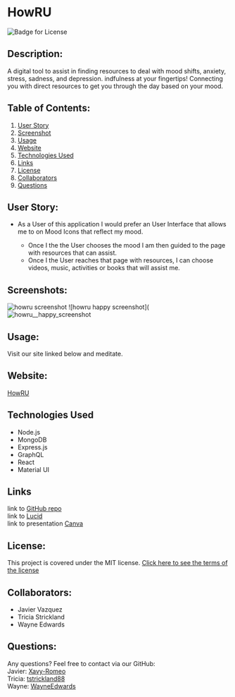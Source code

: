 # HowRU
![Badge for License](https://img.shields.io/badge/license-MIT-blueviolet)

## Description:
A digital tool to assist in finding resources to deal with mood shifts, anxiety, stress, sadness, and depression.
indfulness at your fingertips! 
Connecting you with direct resources to get you through the day based on your mood.

## Table of Contents: 
1. [User Story](#User-Story)
2. [Screenshot](#Screenshot)
3. [Usage](#Usage)
4. [Website](#Website)
5. [Technologies Used](#Technologies-Used)
6. [Links](#Links)
7. [License](#License)
8. [Collaborators](#Collaborators)
9. [Questions](#Questions)

## User Story:
* As a User of this application I would prefer an User Interface that allows me to on Mood Icons that reflect my mood.

  -   Once I the the User chooses the mood I am then guided to the page with resources that can assist.
  -   Once I the User reaches that page with resources, I can choose videos, music, activities or books that will assist me.

## Screenshots:
![howru screenshot](https://user-images.githubusercontent.com/71949043/126914290-6c968732-2f2d-4267-b0b1-0d5f4a662ac1.png)
![howru happy screenshot](![howru__happy_screenshot](https://user-images.githubusercontent.com/71949043/126922502-e09db0c7-3dd7-45a5-906c-9acf37688a60.png)


## Usage:
Visit our site linked below and meditate.

## Website: 
[HowRU](https://google.com)

## Technologies Used
- Node.js
- MongoDB
- Express.js
- GraphQL
- React
- Material UI

## Links
link to [GitHub repo](https://github.com/Xavy-Romeo/how-r-u) <br>
link to [Lucid](https://lucid.app/lucidchart/invitations/accept/inv_ca6ed448-f83f-4c41-91a8-b70d48c607dd) <br>
link to presentation [Canva](https://www.canva.com/design/DAEk4ZzSWEI/Ebh83Ik6CqYrkhVZ_LO7zg/view?utm_content=DAEk4ZzSWEI&utm_campaign=designshare&utm_medium=link&utm_source=sharebutton)

## License:
This project is covered under the MIT license.
[Click here to see the terms of the license](https://choosealicense.com/licenses/mit/)

## Collaborators:
* Javier Vazquez
* Tricia Strickland
* Wayne Edwards

## Questions: 
Any questions? Feel free to contact via our GitHub:
<br> Javier: [Xavy-Romeo](https://github.com/Xavy-Romeo)
<br> Tricia: [tstrickland88](https://github.com/tstrickland88)
<br> Wayne: [WayneEdwards](https://github.com/WayneEdwards)
